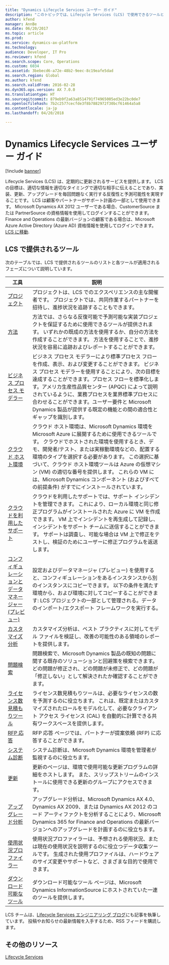 ```yaml
---
title: "Dynamics Lifecycle Services ユーザー ガイド"
description: "このトピックでは、Lifecycle Services (LCS) で使用できるツールと、LCS で作業段階を進めていく際に使用するツールについて説明します。"
author: kfend
manager: AnnBe
ms.date: 06/20/2017
ms.topic: article
ms.prod: 
ms.service: dynamics-ax-platform
ms.technology: 
audience: Developer, IT Pro
ms.reviewer: kfend
ms.search.scope: Core, Operations
ms.custom: 6034
ms.assetid: 3bebecd6-a72e-48b2-9eec-8c19eafe5dad
ms.search.region: Global
ms.author: kfend
ms.search.validFrom: 2016-02-28
ms.dyn365.ops.version: AX 7.0.0
ms.translationtype: HT
ms.sourcegitcommit: 879eb9f2a63a8514791f74965005ed3e22bc0de7
ms.openlocfilehash: 7b2c2577cecfde3f8b7882972f30bcf61464a5a8
ms.contentlocale: ja-jp
ms.lasthandoff: 04/20/2018

---
```


# <a name="dynamics-lifecycle-services-user-guide"></a>Dynamics Lifecycle Services ユーザー ガイド

[!include [banner](../includes/banner.md)]

Lifecycle Services (LCS) は、定期的に更新されるサービスを提供します。 LCS の目標は、適切な情報を適切なタイミングで適切な相手に伝えることであり、実装、更新、アップグレードを毎回問題なく実行する反復性と予測可能性を実現することです。 LCS は顧客やパートナーがサポート計画の一部として使用できます。 Microsoft Dynamics AX 2012 ユーザーである場合、CustomerSource または PartnerSource の資格情報を使用してログインすることができます。 Finance and Operations の最新バージョンの顧客である場合は、Microsoft Azure Active Directory (Azure AD) 資格情報を使用してログインできます。 [LCS に移動](https://lcs.dynamics.com/Logon/Index).

## <a name="tools-that-are-provided-in-lcs"></a>LCS で提供されるツール
次のテーブルでは、LCS で提供されるツールのリストと各ツールが適用されるフェーズについて説明しています。

| 工具                                     | 説明                                                                                                                                                                                                                                                                                                                                                                                                                                                                                                       |
|------------------------------------------|-------------------------------------------------------------------------------------------------------------------------------------------------------------------------------------------------------------------------------------------------------------------------------------------------------------------------------------------------------------------------------------------------------------------------------------------------------------------------------------------------------------------|
| [プロジェクト](ax-2012/projects-lcs.md)                                 | プロジェクトは、LCS でのエクスペリエンスの主な開催者です。 プロジェクトでは、共同作業するパートナーを招待し、進捗状況を追跡することもできます。                                                                                                                                                                                                                                                                                                                                                   |
| [方法](ax-2012/methodologies-lcs.md)                            | 方法では、さらなる反復可能で予測可能な実装プロジェクトを保証するために使用できるツールが提供されます。 いずれかの既成の方法を使用するか、自分の方法を作成することができます。 方法を使用することで、進捗状況を容易に追跡およびレポートすることができます。                                                                                                                                                                                                                                                                  |
| [ビジネス プロセス モデラー](ax-2012/business-process-modeler-lcs.md)                 | ビジネス プロセス モデラーにより標準プロセス フローを作成、表示、および変更することができます。 ビジネス プロセス モデラーを使用することにより、次の目標を達成することができます。プロセス フローを標準化します。アメリカ生産性品質センター (APQC) によって説明されているように、業務プロセスを業界標準プロセスに合わせることができます。ユーザー要件と Microsoft Dynamics 製品が提供する既定の機能との間の適合性とギャップを識別します。                                                                 |
| [クラウド ホスト環境](ax-2012/cloud-hosted-environments-lcs.md)                | クラウド ホスト環境は、Microsoft Dynamics 環境を Microsoft Azure に展開するために使用できるツールです。 クラウドでホストされた環境を使用するとき、デモ、開発者/テスト、または実稼動環境などの、配置する環境のタイプを選択する必要があります。 この選択に基づいて、クラウド ホスト環境ツールは Azure の仮想マシン (VM) の適切な番号を提供します。 これらの VM には、Microsoft Dynamics コンポーネント (およびすべての前提条件) がすでにインストールされています。 |
| [クラウドを利用したサポート](cloud-powered-support-lcs.md)                    | クラウドを利用したサポートでは、サポート インシデントを管理できます。 これにより、ローカル環境と同じ修正プログラムがインストールされた Azure に VM を作成できます。 VM 上でインシデントを再生成して記録し、インシデントをサポート チームに送信することができます。 サポートは調査し、可能な場合は VM 上で修正をテストし、検証のためにユーザーに修正プログラムを返送します。                                                                                                              |
| [コンフィギュレーションとデータ マネージャー (プレビュー)](configuration-manager-lcs.md) | 設定およびデータマネージャ (プレビュー) を使用すると、コンフィギュレーションをあるインスタンスから別のインスタンスにコピーできます。 以下の条件を満たす環境から、および環境に対してコピーすることができます: LCS プロジェクトの一部として管理される。データのインポート/エクスポート フレームワークを実行する。                                                                                                                                                                                                                                               |
| [カスタマイズ分析](ax-2012/customization-analysis-lcs.md)                   | カスタマイズ分析は、ベスト プラクティスに対してモデル ファイルを検証し、改善の可能性のある領域のレポートを提供します。                                                                                                                                                                                                                                                                                                                                                                                     |
| [問題検索](issue-search-lcs.md)                             | 問題検索で、Microsoft Dynamics 製品の既知の問題に関する既存のソリューションと回避策を検索できます。 どの問題が修正され、どの問題が未修正で、どの問題が「修正しない」として解決されたか確認することができます。                                                                                                                                                                                                                                                                           |
| [ライセンス数見積もりツール](ax-2012/license-sizing-estimator-lcs.md)                 | ライセンス数見積もりツールは、必要なライセンスの数を予測するのに役立ちます。 これは、既定またはカスタマイズされたロールをモデル化して、必要なクライアント アクセス ライセンス (CAL) を自動的に計算できる共有ワークスペースを提供します。                                                                                                                                                                                                                                                               |
| [RFP 応答](ax-2012/rfp-responses-lcs.md)                            | RFP 応答 ページでは、パートナーが提案依頼 (RFP) に応答することができます。                                                                                                                                                                                                                                                                                                                                                                                                                                   |
| [システム診断](ax-2012/system-diagnostics-lcs.md)                       | システム診断は、Microsoft Dynamics 環境を管理者が監視するのに役立ちます。                                                                                                                                                                                                                                                                                                                                                                                                                                  |
| [更新](ax-2012/update-2012-r3-lcs.md)                                  | 更新のページは、環境で使用可能な更新プログラムの詳細をホストします。 また、スリップストリームのインストールに使用できる更新のグループにアクセスできます。                                                                                                                                                                                                                                                                                                                               |
| [アップグレード分析](ax-2012/upgrade-analysis-lcs.md)                         | アップグレード分析は、Microsoft Dynamics AX 4.0、Dynamics AX 2009、または Dynamics AX 2012 のコード アーティファクトを分析することにより、Microsoft Dynamics 365 for Finance and Operations の最新バージョンへのアップグレードを計画するのに役立ちます。                                                                                                                                                                                                                                                                                                    |
| [使用状況プロファイラー](ax-2012/usage-profiler-lcs.md)                           | 使用状況プロファイラーは、予想される使用状況、または現在の使用状況を説明するのに役立つデータ収集ツールです。 生成された使用プロファイルは、ハードウェアのサイズ変更やサポートなど、さまざまな目的で使用できます。                                                                                                                                                                                                                                                                                                 |
| [ダウンロード可能なツール](ax-2012/lcs-downloadable-tools-formerly-informationsource.md)                       | ダウンロード可能なツール ページは、Microsoft Dynamics InformationSource にホストされていた一連のツールを提供します。                                                                                                                                                                                                                                                                                                                                                                                          |

LCS チームは、[Lifecycle Services エンジニアリング ブログ](https://blogs.msdn.microsoft.com/lcs/)にも記事を執筆しています。 投稿やお知らせの最新情報を入手するため、RSS フィードを購読します。

<a name="additional-resources"></a>その他のリソース
--------

[Lifecycle Services](https://lcs.dynamics.com/)




